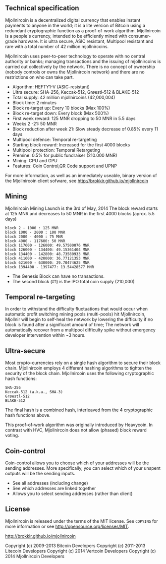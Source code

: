 Technical specification
-----------------------
Mjollnircoin is a decentralized digital currency that enables instant payments to anyone in the world; it is a lite version of Bitcoin using a redundant cryptographic function as a proof-of-work algorithm. Mjollnircoin is a people's currency, intended to be efficiently mined with consumer-grade hardware. It is ultra secure, ASIC resistant, Multipool resistant and rare with a total number of 42 million mjollnircoins.

Mjollnircoin uses peer-to-peer technology to operate with no central authority or banks; managing transactions and the issuing of mjollnircoins is carried out collectively by the network. There is no concept of ownership (nobody controls or owns the Mjollnircoin network) and there are no restrictions on who can take part. 

- Algorithm: HEFTY1-V (ASIC-resistant)
- Ultra secure: SHA-256, Keccak-512, Grøestl-512 & BLAKE-512
- Total supply: 42 million mjollnircoins (42,000,004)
- Block time: 2 minutes
- Block re-target up: Every 10 blocks (Max 100%)
- Block re-target down: Every block (Max 500%)
- First week reward: 125 MNR dropping to 50 MNR in 5.5 days
- Weeks 2 -21: 50 MNR
- Block reduction after week 21: Slow steady decrease of 0.85% every 11 days
- Multipool defence: Temporal re-targeting
- Starting block reward: Increased for the first 4000 blocks
- Multipool protection: Temporal Retargeting
- Premine: 0.5% for public fundraiser (210.000 MNR)
- Mining: CPU and GPU
- Features: Coin Control,QR Code support and UPNP


For more information, as well as an immediately useable, binary version of
the Mjollnircoin client sofware, see http://brokkir.github.io/mjollnircoin

Mining
------

Mjollnircoin Mining Launch is the 3rd of May, 2014
The block reward starts at 125 MNR and decreases to 50 MNR in the first 4000 blocks (aprox. 5.5 days)

    block 2 - 1000 : 125 MNR
    block 1000 - 2000 : 100 MNR
    block 2000 - 4000 : 75 MNR
    block 4000 - 117600: 50 MNR
    block 117600 - 126000: 49.57500076 MNR
    block 126000 - 134400: 49.15361404 MNR
    block 134400 - 142800: 48.73580933 MNR
    block 411600 - 420000: 36.77121353 MNR
    block 621600 - 630000: 29.70474625 MNR
    block 1394400 - 1397477: 13.54428577 MNR

- The Genesis Block can have no transactions.
- The second block (#1) is the IPO total coin supply (210,000)


Temporal re-targeting
---------------------
In order to withstand the difficulty fluctuations that would occur when automatic profit switching mining pools (multi-pools) hit Mjollnircoin, Mjollnir will begin to self-heal the network by lowering the difficulty if no block is found after a significant amount of time; The network will automatically recover from a multipool difficulty spike without emergency developer intervention within ~3 hours.


Ultra-secure
------------
Most crypto-currencies rely on a single hash algorithm to secure their block chain. Mjollnircoin employs 4 different hashing algorithms to tighten the security of the block chain. Mjollnircoin uses the following cryptographic hash functions:

    SHA-256
    Keccak-512 (a.k.a., SHA-3)
    Grøestl-512
    BLAKE-512

The final hash is a combined hash, interleaved from the 4 cryptographic hash functions above.

This proof-of-work algorithm was originally introduced by Heavycoin. In contrast with HVC, Mjollnircoin does not allow (phased) block reward voting.


Coin-control
------------
Coin-control allows you to choose which of your addresses will be the sending addresses. More specifically, you can select which of your unspent outputs will be the sending inputs.

- See all addresses (including change)
- See which addresses are linked together
- Allows you to select sending addresses (rather than client)





License
-------

Mjollnircoin is released under the terms of the MIT license. See `COPYING` for more
information or see http://opensource.org/licenses/MIT.





http://brokkir.github.io/mjollnircoin

Copyright (c) 2009-2013 Bitcoin Developers
Copyright (c) 2011-2013 Litecoin Developers
Copyright (c) 2014 Vertcoin Developers
Copyright (c) 2014 Mjollnircoin Developers


